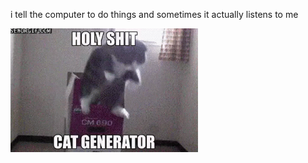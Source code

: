 i tell the computer to do things and sometimes it actually listens to me
<!--START_SECTION:update_image-->
<img src=https://raw.githubusercontent.com/sneakykestrel/sneakykestrel/main/.github/images/cat-generator.gif height="" width="300" align=left alt=kitty />
<!--END_SECTION:update_image-->

